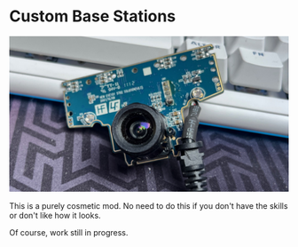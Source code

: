# Custom Base Stations
![1](docs/img/base_board.png)

This is a purely cosmetic mod. No need to do this if you don't have the skills or don't like how it looks.

Of course, work still in progress.